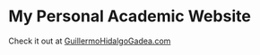 # My Personal Academic Website

Check it out at [GuillermoHidalgoGadea.com](GuillermoHidalgoGadea.com)
